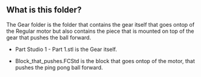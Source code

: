 ## What is this folder?

The Gear folder is the folder that contains the gear itself that goes ontop of the Regular motor but also contains the piece that is mounted on top of the gear that pushes the ball forward.

* Part Studio 1 - Part 1.stl is the Gear itself.

* Block_that_pushes.FCStd is the block that goes ontop of the motor, that pushes the ping pong ball forward.